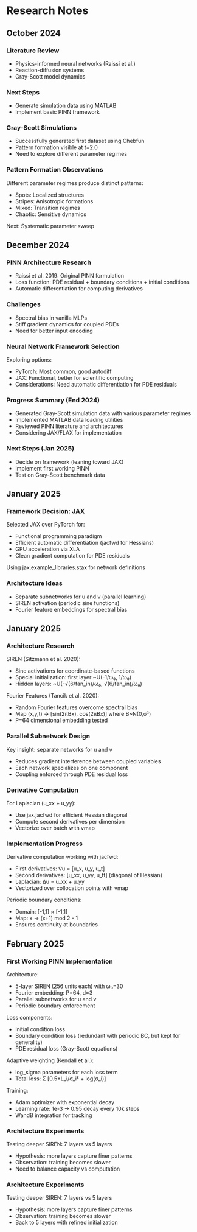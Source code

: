 # Research Notes

## October 2024

### Literature Review
- Physics-informed neural networks (Raissi et al.)
- Reaction-diffusion systems
- Gray-Scott model dynamics

### Next Steps
- Generate simulation data using MATLAB
- Implement basic PINN framework

### Gray-Scott Simulations
- Successfully generated first dataset using Chebfun
- Pattern formation visible at t=2.0
- Need to explore different parameter regimes

### Pattern Formation Observations
Different parameter regimes produce distinct patterns:
- Spots: Localized structures
- Stripes: Anisotropic formations  
- Mixed: Transition regimes
- Chaotic: Sensitive dynamics

Next: Systematic parameter sweep

## December 2024

### PINN Architecture Research
- Raissi et al. 2019: Original PINN formulation
- Loss function: PDE residual + boundary conditions + initial conditions
- Automatic differentiation for computing derivatives

### Challenges
- Spectral bias in vanilla MLPs
- Stiff gradient dynamics for coupled PDEs
- Need for better input encoding

### Neural Network Framework Selection
Exploring options:
- PyTorch: Most common, good autodiff
- JAX: Functional, better for scientific computing
- Considerations: Need automatic differentiation for PDE residuals

### Progress Summary (End 2024)
- Generated Gray-Scott simulation data with various parameter regimes
- Implemented MATLAB data loading utilities
- Reviewed PINN literature and architectures
- Considering JAX/FLAX for implementation

### Next Steps (Jan 2025)
- Decide on framework (leaning toward JAX)
- Implement first working PINN
- Test on Gray-Scott benchmark data

## January 2025

### Framework Decision: JAX
Selected JAX over PyTorch for:
- Functional programming paradigm
- Efficient automatic differentiation (jacfwd for Hessians)
- GPU acceleration via XLA
- Clean gradient computation for PDE residuals

Using jax.example_libraries.stax for network definitions

### Architecture Ideas
- Separate subnetworks for u and v (parallel learning)
- SIREN activation (periodic sine functions)
- Fourier feature embeddings for spectral bias

## January 2025

### Architecture Research
SIREN (Sitzmann et al. 2020):
- Sine activations for coordinate-based functions
- Special initialization: first layer ~U(-1/ω₀, 1/ω₀)
- Hidden layers: ~U(-√(6/fan_in)/ω₀, √(6/fan_in)/ω₀)

Fourier Features (Tancik et al. 2020):
- Random Fourier features overcome spectral bias
- Map (x,y,t) → [sin(2πBx), cos(2πBx)] where B~N(0,σ²)
- P=64 dimensional embedding tested

### Parallel Subnetwork Design
Key insight: separate networks for u and v
- Reduces gradient interference between coupled variables
- Each network specializes on one component
- Coupling enforced through PDE residual loss

### Derivative Computation
For Laplacian (u_xx + u_yy):
- Use jax.jacfwd for efficient Hessian diagonal
- Compute second derivatives per dimension
- Vectorize over batch with vmap

### Implementation Progress
Derivative computation working with jacfwd:
- First derivatives: ∇u = [u_x, u_y, u_t]
- Second derivatives: [u_xx, u_yy, u_tt] (diagonal of Hessian)
- Laplacian: Δu = u_xx + u_yy
- Vectorized over collocation points with vmap

Periodic boundary conditions:
- Domain: [-1,1] × [-1,1]
- Map: x → (x+1) mod 2 - 1
- Ensures continuity at boundaries

## February 2025

### First Working PINN Implementation
Architecture:
- 5-layer SIREN (256 units each) with ω₀=30
- Fourier embedding: P=64, d=3
- Parallel subnetworks for u and v
- Periodic boundary enforcement

Loss components:
- Initial condition loss
- Boundary condition loss (redundant with periodic BC, but kept for generality)
- PDE residual loss (Gray-Scott equations)

Adaptive weighting (Kendall et al.):
- log_sigma parameters for each loss term
- Total loss: Σ [0.5*L_i/σ_i² + log(σ_i)]

Training:
- Adam optimizer with exponential decay
- Learning rate: 1e-3 → 0.95 decay every 10k steps
- WandB integration for tracking

### Architecture Experiments
Testing deeper SIREN: 7 layers vs 5 layers
- Hypothesis: more layers capture finer patterns
- Observation: training becomes slower
- Need to balance capacity vs computation

### Architecture Experiments
Testing deeper SIREN: 7 layers vs 5 layers
- Hypothesis: more layers capture finer patterns
- Observation: training becomes slower
- Back to 5 layers with refined initialization

